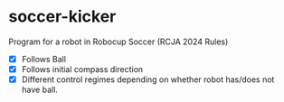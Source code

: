 # soccer-kicker

Program for a robot in Robocup Soccer (RCJA 2024 Rules)

- [x] Follows Ball
- [x] Follows initial compass direction
- [x] Different control regimes depending on whether robot has/does not have ball.

